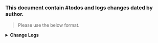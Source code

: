 ### This document contain #todos and logs changes dated by author. 
> Please use the below format. 

<details>
  <summary><strong>Change Logs</strong></summary>

> Author: Beard 07/07/24 :man_beard: 

>> Edited: Beard 07/22/24 :man_beard:  
----
>#### To Do ####

- [x] Set up a SF Tasks and OPORDS for Guardian Angel Operation 
  - [ ] Set up 3 areas: quarry, military site, and small town (Durras) 
  - [ ] Set up clear area tasks for each

  
Basic Set Up: 
- [ ] In Area, select under SCR_ScenarioFrameworkArea Dynamic Despawn and **Show Debug Shapes in Workbench** to see area sphere (can adjust size in Dynamic Despawn Range)
- [ ] Make sure to select in last layer that will hold sub-layers and slots, Place Marker on Subject Slot (is checked) # This ensures marker will be on the correct slot

Area: Quarry
- [x] Set up infantry defense and patrol forces at Quarry 
- [ ] Set up infantry defense forces at diesel plant (CQC)
- [ ] Add trucks and one BTR 
- [ ] Add FIA prisoners and civilians in area 
- [ ] Add fireplace/tent area 

Area: Military Site
- [ ] Set up infantry defense and patrol forces at Military Site 
- [ ] Set up infantry defense forces at diesel plant (CQC)
- [ ] Add trucks and one BTR 
- [ ] Add FIA prisoners and civilians in area 
- [ ] Add fireplace/tent area 

Area: Durras 
- [ ] Set up infantry defense and patrol forces at Durras
- [ ] Set up infantry defense forces at diesel plant (CQC)
- [ ] Add trucks and one BTR 
- [ ] Add FIA prisoners and civilians in area 
- [ ] Add fireplace/tent area 

 

>#### Completed Activity ✓ ####

- [x] Initial set up checks
  - [x] GameModeSFManager component add following tasks:
    - [x] Under Task Type availble add all 8 availble tasks (e.g., deliver, destroy, defend, etc) # These get only activated with ON_TASK_INIT selected by a LayerTask
  - [x] Changed Dynamic Despanw tick rate to 1

- [x] Add RHS License information to this README

------
</details>

